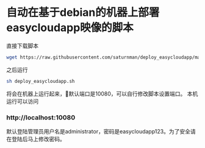 # 自动在基于debian的机器上部署easycloudapp映像的脚本

直接下载脚本
```bash
wget https://raw.githubusercontent.com/saturnman/deploy_easycloudapp/master/deploy_easycloudapp.sh
```

之后运行 
```bash
sh deploy_easycloudapp.sh
```
将会在机器上运行起来，默认端口是10080，可以自行修改脚本设置端口。
本机运行可以访问
### http://localhost:10080
默认登陆管理员用户名是administrator，密码是easycloudapp123。为了安全请在登陆后马上修改密码。

